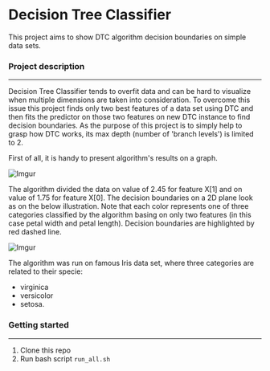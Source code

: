 # Decision Tree Classifier


This project aims to show DTC algorithm decision boundaries on simple data sets.

### Project description

---

Decision Tree Classifier tends to overfit data and can be hard to visualize when multiple dimensions are taken into consideration. To overcome this issue this project finds only two best features of a data set using DTC and then fits the predictor on those two features on new DTC instance to find decision boundaries. As the purpose of this project is to simply help to grasp how DTC works, its max depth (number of 'branch levels') is limited to 2.

First of all, it is handy to present algorithm's results on a graph.

![Imgur](https://i.imgur.com/12eKj43.png)

The algorithm divided the data on value of 2.45 for feature X[1] and on value of 1.75 for feature X[0].  The decision boundaries on a 2D plane look as on the below illustration. Note that each color represents one of three categories classified by the algorithm basing on only two features (in this case petal width and petal length). Decision boundaries are highlighted by red dashed line.

![Imgur](https://i.imgur.com/gH3Olns.png)

The algorithm was run on famous Iris data set, where three categories are related to their specie:
* virginica
* versicolor
* setosa.

### Getting started

---

1. Clone this repo
2. Run bash script `run_all.sh`
